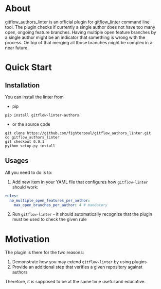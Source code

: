 # About

gitflow_authors_linter is an official plugin for [gitflow_linter]() command line tool.
The plugin checks if currently a single author does not have too many open, ongoing feature branches. 
Having multiple open feature branches by a single author might be an indicator that something is wrong with the process. On top of that merging all those branches might be complex in a near future.

# Quick Start

## Installation

You can install the linter from

* pip

```
pip install gitflow-linter-authors
```

* or the source code

```
git clone https://github.com/fighterpoul/gitflow_authors_linter.git
cd gitflow_authors_linter
git checkout 0.0.1
python setup.py install
```

## Usages

All you need to do is to: 

1. Add new item in your YAML file that configures how `gitflow-linter` should work:

```yaml
rules:
  no_multiple_open_features_per_author:
    max_open_branches_per_author: 4 # mandatory
```

2. Run `gitflow-linter` - it should automatically recognize that the plugin must be used to check the given rule

# Motivation

The plugin is there for the two reasons:
1. Demonstrate how you may extend `gitflow-linter` by using plugins
1. Provide an additional step that verifies a given repository against authors

Therefore, it is supposed to be at the same time useful and educative.